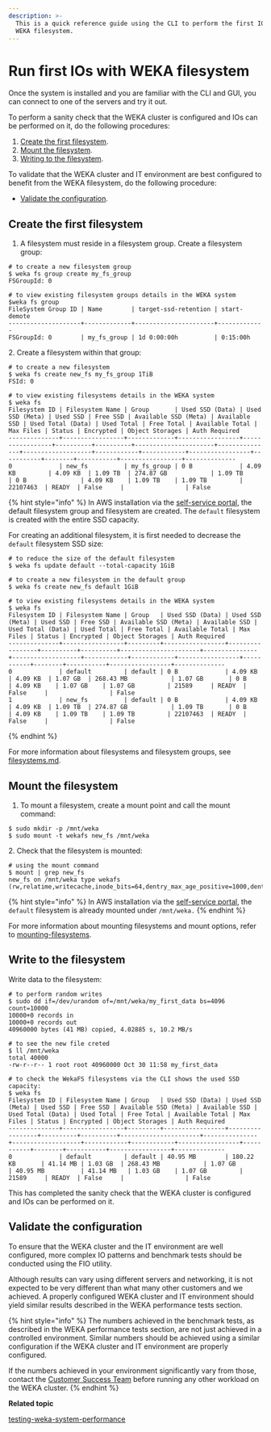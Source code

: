 ```yaml
---
description: >-
  This is a quick reference guide using the CLI to perform the first IO in the
  WEKA filesystem.
---
```


# Run first IOs with WEKA filesystem

Once the system is installed and you are familiar with the CLI and GUI, you can connect to one of the servers and try it out.

To perform a sanity check that the WEKA cluster is configured and IOs can be performed on it, do the following procedures:

1. [Create the first filesystem](performing-the-first-io.md#create-the-first-filesystem).
2. [Mount the filesystem](performing-the-first-io.md#mount-the-filesystem).
3. [Writing to the filesystem](performing-the-first-io.md#write-to-the-filesystem).

To validate that the WEKA cluster and IT environment are best configured to benefit from the WEKA filesystem, do the following procedure:

* [Validate the configuration](performing-the-first-io.md#validate-the-configuration).

## Create the first filesystem

1. A filesystem must reside in a filesystem group. Create a filesystem group:

```
# to create a new filesystem group
$ weka fs group create my_fs_group
FSGroupId: 0

# to view existing filesystem groups details in the WEKA system
$weka fs group
FileSystem Group ID | Name        | target-ssd-retention | start-demote
--------------------+-------------+----------------------+-------------
FSGroupId: 0        | my_fs_group | 1d 0:00:00h          | 0:15:00h
```

2\. Create a filesystem within that group:

```
# to create a new filesystem
$ weka fs create new_fs my_fs_group 1TiB
FSId: 0

# to view existing filesystems details in the WEKA system
$ weka fs
Filesystem ID | Filesystem Name | Group       | Used SSD (Data) | Used SSD (Meta) | Used SSD | Free SSD | Available SSD (Meta) | Available SSD | Used Total (Data) | Used Total | Free Total | Available Total | Max Files | Status | Encrypted | Object Storages | Auth Required
--------------+-----------------+-------------+-----------------+-----------------+----------+----------+----------------------+---------------+-------------------+------------+------------+-----------------+-----------+--------+-----------+-----------------+--------------
0             | new_fs          | my_fs_group | 0 B             | 4.09 KB         | 4.09 KB  | 1.09 TB  | 274.87 GB            | 1.09 TB       | 0 B               | 4.09 KB    | 1.09 TB    | 1.09 TB         | 22107463  | READY  | False     |                 | False
```

{% hint style="info" %}
In AWS installation via the [self-service portal](https://start.weka.io/), the default filesystem group and filesystem are created. The `default` filesystem is created with the entire SSD capacity.

For creating an additional filesystem, it is first needed to decrease the `default` filesystem SSD size:

```
# to reduce the size of the default filesystem
$ weka fs update default --total-capacity 1GiB

# to create a new filesystem in the default group
$ weka fs create new_fs default 1GiB

# to view existing filesystems details in the WEKA system
$ weka fs
Filesystem ID | Filesystem Name | Group   | Used SSD (Data) | Used SSD (Meta) | Used SSD | Free SSD | Available SSD (Meta) | Available SSD | Used Total (Data) | Used Total | Free Total | Available Total | Max Files | Status | Encrypted | Object Storages | Auth Required
--------------+-----------------+---------+-----------------+-----------------+----------+----------+----------------------+---------------+-------------------+------------+------------+-----------------+-----------+--------+-----------+-----------------+--------------
0             | default         | default | 0 B             | 4.09 KB         | 4.09 KB  | 1.07 GB  | 268.43 MB            | 1.07 GB       | 0 B               | 4.09 KB    | 1.07 GB    | 1.07 GB         | 21589     | READY  | False     |                 | False
1             | new_fs          | default | 0 B             | 4.09 KB         | 4.09 KB  | 1.09 TB  | 274.87 GB            | 1.09 TB       | 0 B               | 4.09 KB    | 1.09 TB    | 1.09 TB         | 22107463  | READY  | False     |                 | False
```
{% endhint %}

For more information about filesystems and filesystem groups, see [filesystems.md](../overview/filesystems.md "mention").

## Mount the filesystem

1. To mount a filesystem, create a mount point and call the mount command:

```
$ sudo mkdir -p /mnt/weka
$ sudo mount -t wekafs new_fs /mnt/weka

```

2\. Check that the filesystem is mounted:

```
# using the mount command
$ mount | grep new_fs
new_fs on /mnt/weka type wekafs (rw,relatime,writecache,inode_bits=64,dentry_max_age_positive=1000,dentry_max_age_negative=0)
```

{% hint style="info" %}
In AWS installation via the [self-service portal](https://start.weka.io/), the `default` filesystem is already mounted under `/mnt/weka.`
{% endhint %}

For more information about mounting filesystems and mount options, refer to [mounting-filesystems](../fs/mounting-filesystems/ "mention").

## Write to the filesystem

Write data to the filesystem:

```
# to perform random writes
$ sudo dd if=/dev/urandom of=/mnt/weka/my_first_data bs=4096 count=10000
10000+0 records in
10000+0 records out
40960000 bytes (41 MB) copied, 4.02885 s, 10.2 MB/s

# to see the new file creted
$ ll /mnt/weka
total 40000
-rw-r--r-- 1 root root 40960000 Oct 30 11:58 my_first_data

# to check the WekaFS filesystems via the CLI shows the used SSD capacity:
$ weka fs
Filesystem ID | Filesystem Name | Group   | Used SSD (Data) | Used SSD (Meta) | Used SSD | Free SSD | Available SSD (Meta) | Available SSD | Used Total (Data) | Used Total | Free Total | Available Total | Max Files | Status | Encrypted | Object Storages | Auth Required
--------------+-----------------+---------+-----------------+-----------------+----------+----------+----------------------+---------------+-------------------+------------+------------+-----------------+-----------+--------+-----------+-----------------+--------------
0             | default         | default | 40.95 MB        | 180.22 KB       | 41.14 MB | 1.03 GB  | 268.43 MB            | 1.07 GB       | 40.95 MB          | 41.14 MB   | 1.03 GB    | 1.07 GB         | 21589     | READY  | False     |                 | False
```

This has completed the sanity check that the WEKA cluster is configured and IOs can be performed on it.

## Validate the configuration

To ensure that the WEKA cluster and the IT environment are well configured, more complex IO patterns and benchmark tests should be conducted using the FIO utility.

Although results can vary using different servers and networking, it is not expected to be very different than what many other customers and we achieved. A properly configured WEKA cluster and IT environment should yield similar results described in the WEKA performance tests section.

{% hint style="info" %}
The numbers achieved in the benchmark tests, as described in the WEKA performance tests section, are not just achieved in a controlled environment. Similar numbers should be achieved using a similar configuration if the WEKA cluster and IT environment are properly configured.

If the numbers achieved in your environment significantly vary from those, contact the [Customer Success Team](../support/getting-support-for-your-weka-system.md#contact-customer-success-team) before running any other workload on the WEKA cluster.
{% endhint %}

**Related topic**

[testing-weka-system-performance](../testing-and-troubleshooting/testing-weka-system-performance/ "mention")
